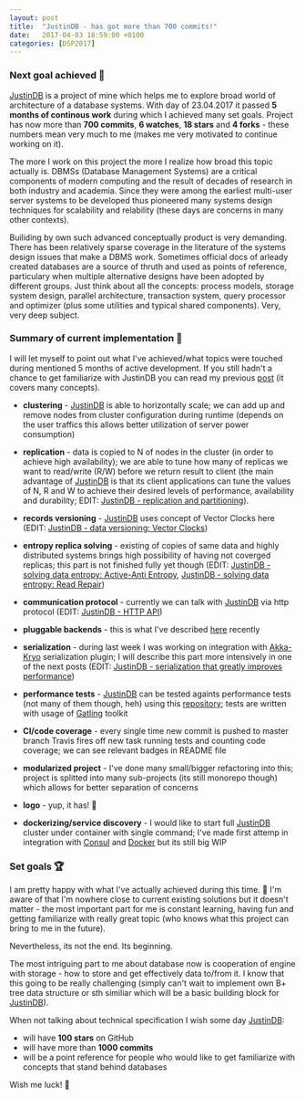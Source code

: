 ```yaml
---
layout: post
title:  "JustinDB - has got more than 700 commits!"
date:   2017-04-03 18:59:00 +0100
categories: [DSP2017]
---
```


### Next goal achieved 🎉
[JustinDB][justindb] is a project of mine which helps me to explore broad world of architecture of a database systems. With day of 23.04.2017 it passed **5 months of continous work** during which I achieved many set goals. Project has now more than **700 commits**, **6 watches**, **18 stars** and **4 forks** - these numbers mean very much to me (makes me very motivated to continue working on it).

The more I work on this project the more I realize how broad this topic actually is. DBMSs (Database Management Systems) are a critical components of modern computing and the result of decades of research in both industry and academia. Since they were among the earliest multi-user server systems to be developed thus pioneered many systems design techniques for scalability and relability (these days are concerns in many other contexts).

Builiding by own such advanced conceptually product is very demanding. There has been relatively sparse coverage in the literature of the systems design issues that make a DBMS work. Sometimes official docs of arleady created databases are a source of thruth and used as points of reference, particulary when multiple alternative designs have been adopted by different groups. Just think about all the concepts: process models, storage system design, parallel architecture, transaction system, query processor and optimizer (plus some utilities and typical shared components). Very, very deep subject.


### Summary of current implementation 👷

I will let myself to point out what I've achieved/what topics were touched during mentioned 5 months of active development.
If you still hadn't a chance to get familiarize with JustinDB you can read my previous [post][justindb-reactive-database] (it covers many concepts).

* **clustering** - [JustinDB][justindb] is able to horizontally scale; we can add up and remove nodes from cluster configuration during runtime (depends on the user traffics this allows better utilization of server power consumption)

* **replication** - data is copied to N of nodes in the cluster (in order to achieve high availability); we are able to tune how many of replicas we want to read/write (R/W) before we return result to client (the main advantage of [JustinDB][justindb] is that its client applications can tune the values of N, R and W to achieve their desired levels of performance, availability and durability; EDIT: [JustinDB - replication and partitioning][justindb-replication-partitioning]).

* **records versioning** - [JustinDB][justindb] uses concept of Vector Clocks here (EDIT: [JustinDB - data versioning: Vector Clocks][justindb-vector-clock])

* **entropy replica solving** - existing of copies of same data and highly distributed systems brings high possibility of having not coverged replicas; this part is not finished fully yet though (EDIT: [JustinDB - solving data entropy: Active-Anti Entropy][justindb-aae], [JustinDB - solving data entropy: Read Repair][justindb-read-repair])

* **communication protocol** - currently we can talk with [JustinDB][justindb] via http protocol (EDIT: [JustinDB - HTTP API][justindb-http-api])

* **pluggable backends** - this is what I've described [here][justindb-pluggable-backends] recently

* **serialization** - during last week I was working on integration with [Akka-Kryo][akka-kryo] serialization plugin; I will describe this part more intensively in one of the next posts (EDIT: [JustinDB - serialization that greatly improves performance][justindb-serialization])

* **performance tests** - [JustinDB][justindb] can be tested againts performance tests (not many of them though, heh) using this [repository][justindb-performance-tests]; tests are written with usage of [Gatling][gatling] toolkit

* **CI/code coverage** - every single time new commit is pushed to master branch Travis fires off new task running tests and counting code coverage; we can see relevant badges in README file

* **modularized project** - I've done many small/bigger refactoring into this; project is splitted into many sub-projects (its still monorepo though) which allows for better separation of concerns

* **logo** - yup, it has! 💖

* **dockerizing/service discovery** - I would like to start full [JustinDB][justindb] cluster under container with single command; I've made first attemp in integration with [Consul][consul] and [Docker][docker] but its still big WIP

### Set goals 🏆
I am pretty happy with what I've actually achieved during this time. 💯 I'm aware of that I'm nowhere close to current existing solutions but it doesn't matter - the most important part for me is constant learning, having fun and getting familiarize with really great topic (who knows what this project can bring to me in the future).

Nevertheless, its not the end. Its beginning.

The most intriguing part to me about database now is cooperation of engine with storage - how to store and get effectively data to/from it. I know that this going to be really challenging (simply can't wait to implement own B+ tree data structure or sth similiar which will be a basic building block for [JustinDB][justindb]).

When not talking about technical specification I wish some day [JustinDB][justindb]:
* will have **100 stars** on GitHub
* will have more than **1000 commits**
* will be a point reference for people who would like to get familiarize with concepts that stand behind databases

Wish me luck! 🤞

[justindb]: https://github.com/speedcom/JustinDB
[justindb-reactive-database]: http://speedcom.github.io/dsp2017/2017/03/14/justindb-modern-reactive-nosql-database.html
[justindb-pluggable-backends]: http://speedcom.github.io/dsp2017/2017/03/24/justindb-support-for-pluggable-persistent-and-in-memory-storage-engines.html
[akka-kryo]: https://github.com/romix/akka-kryo-serialization
[gatling]: http://gatling.io/
[justindb-performance-tests]: https://github.com/justin-db/JustinDB-load-testing
[consul]: https://www.consul.io/
[docker]: https://docker.com/
[justindb-serialization]: http://speedcom.github.io/dsp2017/2017/04/08/justindb-serilization-that-greatly-improves-performance.html
[justindb-read-repair]: http://speedcom.github.io/dsp2017/2017/05/13/justindb-read-repair.html
[justindb-aae]: http://speedcom.github.io/dsp2017/2017/05/14/justindb-active-anti-entropy.html
[justindb-vector-clock]: http://speedcom.github.io/dsp2017/2017/04/21/justindb-data-versioning.html
[justindb-replication-partitioning]: http://speedcom.github.io/dsp2017/2017/04/13/justindb-replication-and-partitioning.html
[justindb-http-api]: http://speedcom.github.io/dsp2017/2017/04/30/justindb-http-api.html
